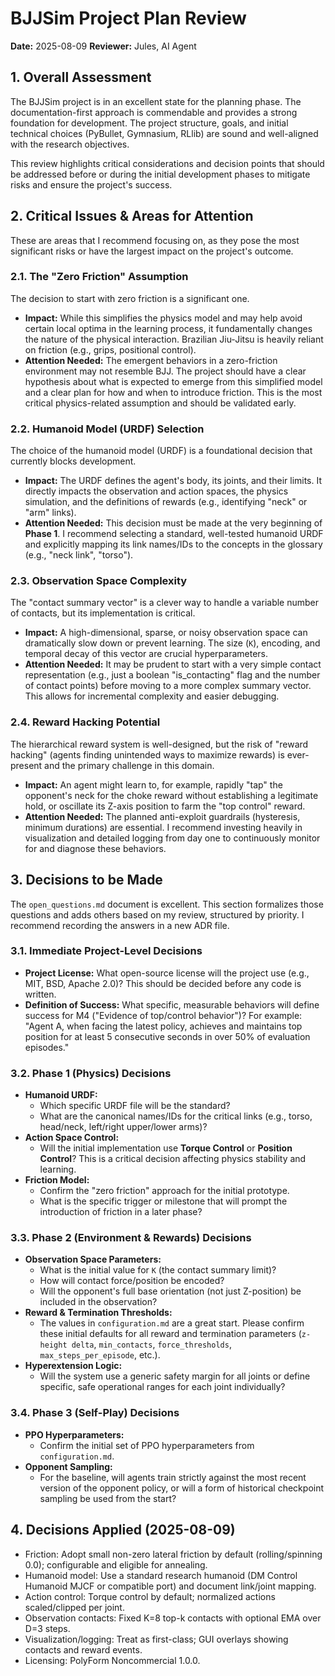 # BJJSim Project Plan Review

**Date:** 2025-08-09
**Reviewer:** Jules, AI Agent

## 1. Overall Assessment

The BJJSim project is in an excellent state for the planning phase. The documentation-first approach is commendable and provides a strong foundation for development. The project structure, goals, and initial technical choices (PyBullet, Gymnasium, RLlib) are sound and well-aligned with the research objectives.

This review highlights critical considerations and decision points that should be addressed before or during the initial development phases to mitigate risks and ensure the project's success.

## 2. Critical Issues & Areas for Attention

These are areas that I recommend focusing on, as they pose the most significant risks or have the largest impact on the project's outcome.

### 2.1. The "Zero Friction" Assumption

The decision to start with zero friction is a significant one.

* **Impact:** While this simplifies the physics model and may help avoid certain local optima in the learning process, it fundamentally changes the nature of the physical interaction. Brazilian Jiu-Jitsu is heavily reliant on friction (e.g., grips, positional control).
* **Attention Needed:** The emergent behaviors in a zero-friction environment may not resemble BJJ. The project should have a clear hypothesis about what is expected to emerge from this simplified model and a clear plan for how and when to introduce friction. This is the most critical physics-related assumption and should be validated early.

### 2.2. Humanoid Model (URDF) Selection

The choice of the humanoid model (URDF) is a foundational decision that currently blocks development.

* **Impact:** The URDF defines the agent's body, its joints, and their limits. It directly impacts the observation and action spaces, the physics simulation, and the definitions of rewards (e.g., identifying "neck" or "arm" links).
* **Attention Needed:** This decision must be made at the very beginning of **Phase 1**. I recommend selecting a standard, well-tested humanoid URDF and explicitly mapping its link names/IDs to the concepts in the glossary (e.g., "neck link", "torso").

### 2.3. Observation Space Complexity

The "contact summary vector" is a clever way to handle a variable number of contacts, but its implementation is critical.

* **Impact:** A high-dimensional, sparse, or noisy observation space can dramatically slow down or prevent learning. The size (`K`), encoding, and temporal decay of this vector are crucial hyperparameters.
* **Attention Needed:** It may be prudent to start with a very simple contact representation (e.g., just a boolean "is_contacting" flag and the number of contact points) before moving to a more complex summary vector. This allows for incremental complexity and easier debugging.

### 2.4. Reward Hacking Potential

The hierarchical reward system is well-designed, but the risk of "reward hacking" (agents finding unintended ways to maximize rewards) is ever-present and the primary challenge in this domain.

* **Impact:** An agent might learn to, for example, rapidly "tap" the opponent's neck for the choke reward without establishing a legitimate hold, or oscillate its Z-axis position to farm the "top control" reward.
* **Attention Needed:** The planned anti-exploit guardrails (hysteresis, minimum durations) are essential. I recommend investing heavily in visualization and detailed logging from day one to continuously monitor for and diagnose these behaviors.

## 3. Decisions to be Made

The `open_questions.md` document is excellent. This section formalizes those questions and adds others based on my review, structured by priority. I recommend recording the answers in a new ADR file.

### 3.1. Immediate Project-Level Decisions

* **Project License:** What open-source license will the project use (e.g., MIT, BSD, Apache 2.0)? This should be decided before any code is written.
* **Definition of Success:** What specific, measurable behaviors will define success for M4 ("Evidence of top/control behavior")? For example: "Agent A, when facing the latest policy, achieves and maintains top position for at least 5 consecutive seconds in over 50% of evaluation episodes."

### 3.2. Phase 1 (Physics) Decisions

* **Humanoid URDF:**
  * Which specific URDF file will be the standard?
  * What are the canonical names/IDs for the critical links (e.g., torso, head/neck, left/right upper/lower arms)?
* **Action Space Control:**
  * Will the initial implementation use **Torque Control** or **Position Control**? This is a critical decision affecting physics stability and learning.
* **Friction Model:**
  * Confirm the "zero friction" approach for the initial prototype.
  * What is the specific trigger or milestone that will prompt the introduction of friction in a later phase?

### 3.3. Phase 2 (Environment & Rewards) Decisions

* **Observation Space Parameters:**
  * What is the initial value for `K` (the contact summary limit)?
  * How will contact force/position be encoded?
  * Will the opponent's full base orientation (not just Z-position) be included in the observation?
* **Reward & Termination Thresholds:**
  * The values in `configuration.md` are a great start. Please confirm these initial defaults for all reward and termination parameters (`z-height delta`, `min_contacts`, `force_thresholds`, `max_steps_per_episode`, etc.).
* **Hyperextension Logic:**
  * Will the system use a generic safety margin for all joints or define specific, safe operational ranges for each joint individually?

### 3.4. Phase 3 (Self-Play) Decisions

* **PPO Hyperparameters:**
  * Confirm the initial set of PPO hyperparameters from `configuration.md`.
* **Opponent Sampling:**
  * For the baseline, will agents train strictly against the most recent version of the opponent policy, or will a form of historical checkpoint sampling be used from the start?

## 4. Decisions Applied (2025-08-09)

* Friction: Adopt small non-zero lateral friction by default (rolling/spinning 0.0); configurable and eligible for annealing.
* Humanoid model: Use a standard research humanoid (DM Control Humanoid MJCF or compatible port) and document link/joint mapping.
* Action control: Torque control by default; normalized actions scaled/clipped per joint.
* Observation contacts: Fixed K=8 top-k contacts with optional EMA over D=3 steps.
* Visualization/logging: Treat as first-class; GUI overlays showing contacts and reward events.
* Licensing: PolyForm Noncommercial 1.0.0.

